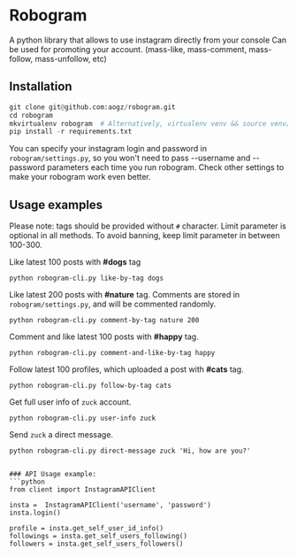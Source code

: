 # Robogram
A python library that allows to use instagram directly from your console
Can be used for promoting your account. (mass-like, mass-comment, mass-follow, mass-unfollow, etc)

## Installation
```python
git clone git@github.com:aogz/robogram.git
cd robogram
mkvirtualenv robogram  # Alternatively, virtualenv venv && source venv/bin/activate
pip install -r requirements.txt
```

You can specify your instagram login and password in `robogram/settings.py`, so you won't need to pass --username and --password parameters each time you run robogram. Check other settings to make your robogram work even better.


## Usage examples

Please note: tags should be provided without `#` character. Limit parameter is optional in all methods. To avoid banning, keep limit parameter in between 100-300.


Like latest 100 posts with **#dogs** tag
```
python robogram-cli.py like-by-tag dogs
```

Like latest 200 posts with **#nature** tag. Comments are stored in `robogram/settings.py`, and will be commented randomly.
```
python robogram-cli.py comment-by-tag nature 200
```

Comment and like latest 100 posts with **#happy** tag.
```
python robogram-cli.py comment-and-like-by-tag happy
```

Follow latest 100 profiles, which uploaded a post with **#cats** tag.
```
python robogram-cli.py follow-by-tag cats
```

Get full user info of `zuck` account.
```
python robogram-cli.py user-info zuck
```

Send `zuck` a direct message.
```
python robogram-cli.py direct-message zuck 'Hi, how are you?'
```


```

### API Usage example: 
```python
from client import InstagramAPIClient

insta =  InstagramAPIClient('username', 'password')
insta.login()

profile = insta.get_self_user_id_info()
followings = insta.get_self_users_following()
followers = insta.get_self_users_followers()
```
